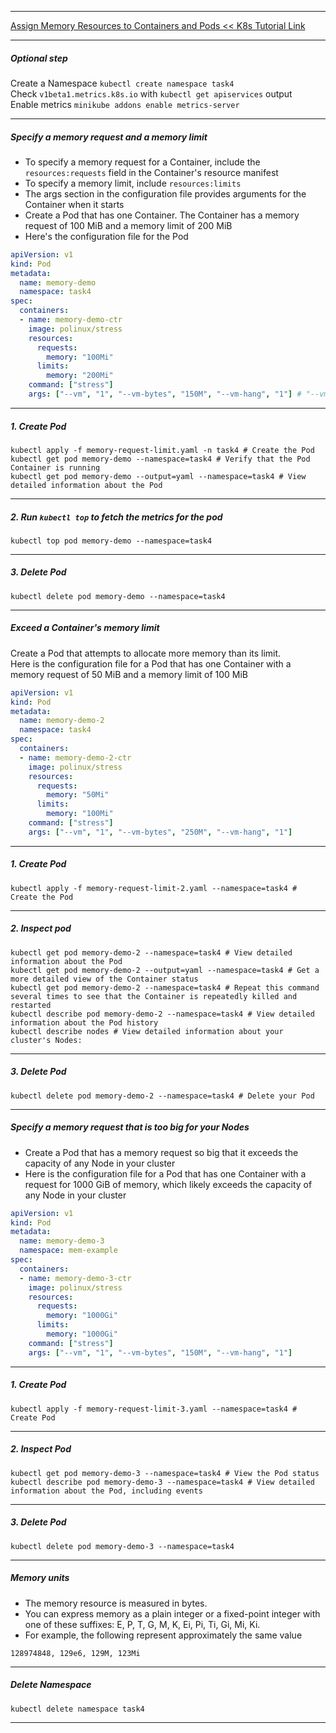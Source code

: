 *********************************************************************
[Assign Memory Resources to Containers and Pods << K8s Tutorial Link](https://kubernetes.io/docs/tasks/configure-pod-container/assign-memory-resource/)
*********************************************************************
##### Optional step
Create a Namespace `kubectl create namespace task4` \
Check `v1beta1.metrics.k8s.io` with `kubectl get apiservices` output \
Enable metrics `minikube addons enable metrics-server`
*********************************************************************
##### Specify a memory request and a memory limit
* To specify a memory request for a Container, include the `resources:requests` field in the Container's resource manifest
* To specify a memory limit, include `resources:limits` 
* The args section in the configuration file provides arguments for the Container when it starts
* Create a Pod that has one Container. The Container has a memory request of 100 MiB and a memory limit of 200 MiB
* Here's the configuration file for the Pod
```yaml
apiVersion: v1
kind: Pod
metadata:
  name: memory-demo
  namespace: task4
spec:
  containers:
  - name: memory-demo-ctr
    image: polinux/stress
    resources:
      requests:
        memory: "100Mi"
      limits:
        memory: "200Mi"
    command: ["stress"]
    args: ["--vm", "1", "--vm-bytes", "150M", "--vm-hang", "1"] # "--vm-bytes", "150M" arguments tell the Container to attempt to allocate 150 MiB of RAM
```
*********************************************************************
##### 1. Create Pod
```shell
kubectl apply -f memory-request-limit.yaml -n task4 # Create the Pod
kubectl get pod memory-demo --namespace=task4 # Verify that the Pod Container is running
kubectl get pod memory-demo --output=yaml --namespace=task4 # View detailed information about the Pod
```
*********************************************************************
##### 2. Run `kubectl top` to fetch the metrics for the pod
```shell
kubectl top pod memory-demo --namespace=task4
```
*********************************************************************
##### 3. Delete Pod
```shell
kubectl delete pod memory-demo --namespace=task4
```
*********************************************************************
##### Exceed a Container's memory limit 
Create a Pod that attempts to allocate more memory than its limit. \
Here is the configuration file for a Pod that has one Container with a memory request of 50 MiB and a memory limit of 100 MiB
```yaml
apiVersion: v1
kind: Pod
metadata:
  name: memory-demo-2
  namespace: task4
spec:
  containers:
  - name: memory-demo-2-ctr
    image: polinux/stress
    resources:
      requests:
        memory: "50Mi"
      limits:
        memory: "100Mi"
    command: ["stress"]
    args: ["--vm", "1", "--vm-bytes", "250M", "--vm-hang", "1"] 
```
*********************************************************************
##### 1. Create Pod 
```shell
kubectl apply -f memory-request-limit-2.yaml --namespace=task4 # Create the Pod
```
*********************************************************************
##### 2. Inspect pod 
```shell
kubectl get pod memory-demo-2 --namespace=task4 # View detailed information about the Pod
kubectl get pod memory-demo-2 --output=yaml --namespace=task4 # Get a more detailed view of the Container status
kubectl get pod memory-demo-2 --namespace=task4 # Repeat this command several times to see that the Container is repeatedly killed and restarted
kubectl describe pod memory-demo-2 --namespace=task4 # View detailed information about the Pod history
kubectl describe nodes # View detailed information about your cluster's Nodes:
```
*********************************************************************
##### 3. Delete Pod
```shell
kubectl delete pod memory-demo-2 --namespace=task4 # Delete your Pod
```
*********************************************************************
##### Specify a memory request that is too big for your Nodes
* Create a Pod that has a memory request so big that it exceeds the capacity of any Node in your cluster
* Here is the configuration file for a Pod that has one Container with a request for 1000 GiB of memory, which likely exceeds the capacity of any Node in your cluster
```yaml
apiVersion: v1
kind: Pod
metadata:
  name: memory-demo-3
  namespace: mem-example
spec:
  containers:
  - name: memory-demo-3-ctr
    image: polinux/stress
    resources:
      requests:
        memory: "1000Gi"
      limits:
        memory: "1000Gi"
    command: ["stress"]
    args: ["--vm", "1", "--vm-bytes", "150M", "--vm-hang", "1"]
```
*********************************************************************
##### 1. Create Pod
```shell
kubectl apply -f memory-request-limit-3.yaml --namespace=task4 # Create Pod
```
*********************************************************************
##### 2. Inspect Pod
```shell
kubectl get pod memory-demo-3 --namespace=task4 # View the Pod status
kubectl describe pod memory-demo-3 --namespace=task4 # View detailed information about the Pod, including events
```
*********************************************************************
##### 3. Delete Pod
```shell
kubectl delete pod memory-demo-3 --namespace=task4
```
*********************************************************************
##### Memory units 
* The memory resource is measured in bytes. 
* You can express memory as a plain integer or a fixed-point integer with one of these suffixes: E, P, T, G, M, K, Ei, Pi, Ti, Gi, Mi, Ki.
* For example, the following represent approximately the same value
```text
128974848, 129e6, 129M, 123Mi
```
*********************************************************************
##### Delete Namespace
```shell
kubectl delete namespace task4
```
*********************************************************************